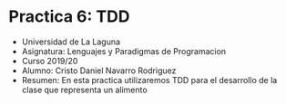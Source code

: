 # Practica 6: TDD

* Universidad de La Laguna
* Asignatura: Lenguajes y Paradigmas de Programacion
* Curso 2019/20
* Alumno: Cristo Daniel Navarro Rodriguez
* Resumen: En esta practica utilizaremos TDD para el desarrollo de la clase que representa un alimento

